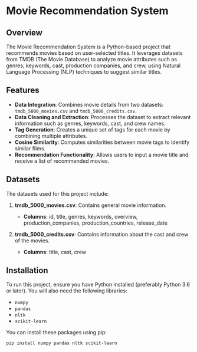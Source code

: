 # Movie Recommendation System

## Overview

The Movie Recommendation System is a Python-based project that recommends movies based on user-selected titles. It leverages datasets from TMDB (The Movie Database) to analyze movie attributes such as genres, keywords, cast, production companies, and crew, using Natural Language Processing (NLP) techniques to suggest similar titles.

## Features

- **Data Integration**: Combines movie details from two datasets: `tmdb_5000_movies.csv` and `tmdb_5000_credits.csv`.
- **Data Cleaning and Extraction**: Processes the dataset to extract relevant information such as genres, keywords, cast, and crew names.
- **Tag Generation**: Creates a unique set of tags for each movie by combining multiple attributes.
- **Cosine Similarity**: Computes similarities between movie tags to identify similar films.
- **Recommendation Functionality**: Allows users to input a movie title and receive a list of recommended movies.

## Datasets

The datasets used for this project include:

1. **tmdb_5000_movies.csv**: Contains general movie information.
   - **Columns**: id, title, genres, keywords, overview, production_companies, production_countries, release_date

2. **tmdb_5000_credits.csv**: Contains information about the cast and crew of the movies.
   - **Columns**: title, cast, crew

## Installation

To run this project, ensure you have Python installed (preferably Python 3.6 or later). You will also need the following libraries:

- `numpy`
- `pandas`
- `nltk`
- `scikit-learn`

You can install these packages using pip:

```bash
pip install numpy pandas nltk scikit-learn
```





